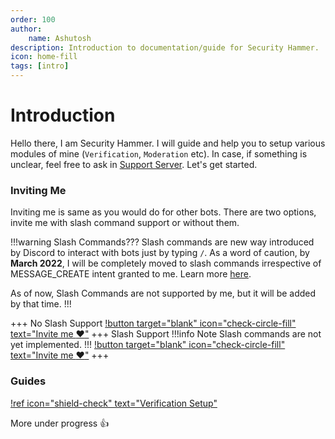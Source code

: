 ```yaml
---
order: 100
author:
    name: Ashutosh
description: Introduction to documentation/guide for Security Hammer.
icon: home-fill
tags: [intro]
---
```


# Introduction

Hello there, I am Security Hammer. I will guide and help you to setup various modules of mine (`Verification`, `Moderation` etc). In case, if something is unclear, feel free to ask in [Support Server](https://api.shbot.tk/discord). Let's get started.

### Inviting Me

Inviting me is same as you would do for other bots. There are two options, invite me with slash command support or without them.

!!!warning Slash Commands???
Slash commands are new way introduced by Discord to interact with bots just by typing `/`. As a word of caution, by **March 2022**, I will be completely moved to slash commands irrespective of MESSAGE_CREATE intent granted to me. Learn more [here](https://support-dev.discord.com/hc/en-us/articles/4404772028055-Message-Content-Privileged-Intent-for-Verified-Bots).

As of now, Slash Commands are not supported by me, but it will be added by that time.
!!!

+++ No Slash Support
[!button target="blank" icon="check-circle-fill" text="Invite me :heart:"](https://discord.com/oauth2/authorize?client_id=511080311354949665&scope=bot&permissions=2146958847)
+++ Slash Support
!!!info Note
Slash commands are not yet implemented.
!!!
[!button target="blank" icon="check-circle-fill" text="Invite me :heart:"](https://discord.com/oauth2/authorize?client_id=511080311354949665&scope=bot&permissions=2146958847&applications.commands)
+++

### Guides

[!ref icon="shield-check" text="Verification Setup"](./guides/Verification)

More under progress :+1:
